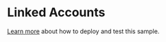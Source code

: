 ﻿# Linked Accounts

[Learn more](https://aka.ms/bflinkedaccountsdocs) about how to deploy and test this sample.